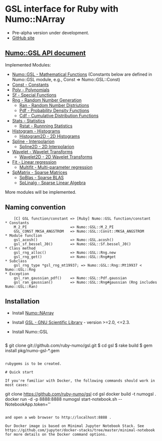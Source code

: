 # GSL interface for Ruby with Numo::NArray

* Pre-alpha version under development.
* [GitHub site](https://github.com/ruby-numo/gsl)

## [Numo::GSL API document](http://ruby-numo.github.io/gsl/doc/)

Implemented Modules:

* [Numo::GSL - Mathematical Functions](http://ruby-numo.github.io/gsl/doc/Numo/GSL.html)
(Constants below are defined in Numo::GSL module, e.g., Const => Numo::GSL::Const)
* [Const - Constants](http://ruby-numo.github.io/gsl/doc/Numo/GSL/Const.html)
* [Poly - Polynomials](http://ruby-numo.github.io/gsl/doc/Numo/GSL/Poly.html)
* [Sf - Special Functions](http://ruby-numo.github.io/gsl/doc/Numo/GSL/Sf.html)
* [Rng - Random Number Generation](http://ruby-numo.github.io/gsl/doc/Numo/GSL/Rng.html)
  * [Ran - Random Number Distriutions](http://ruby-numo.github.io/gsl/doc/Numo/GSL/Ran.html)
  * [Pdf - Probability Density Functions](http://ruby-numo.github.io/gsl/doc/Numo/GSL/Pdf.html)
  * [Cdf - Cumulative Distribution Functions](http://ruby-numo.github.io/gsl/doc/Numo/GSL/Cdf.html)
* [Stats - Statistics](http://ruby-numo.github.io/gsl/doc/Numo/GSL/Stats.html)
  * [Rstat - Runnning Statistics](http://ruby-numo.github.io/gsl/doc/Numo/GSL/Rstat.html)
* [Histogram - Histograms](http://ruby-numo.github.io/gsl/doc/Numo/GSL/Histogram.html)
  * [Histogram2D - 2D Histograms](http://ruby-numo.github.io/gsl/doc/Numo/GSL/Histogram2D.html)
* [Spline - Interpolarion](http://ruby-numo.github.io/gsl/doc/Numo/GSL/Spline.html)
  * [Spline2D - 2D Interpolarion](http://ruby-numo.github.io/gsl/doc/Numo/GSL/Spline2D.html)
* [Wavelet - Wavelet Transforms](http://ruby-numo.github.io/gsl/doc/Numo/GSL/Wavelet.html)
  * [Wavelet2D - 2D Wavelet Transforms](http://ruby-numo.github.io/gsl/doc/Numo/GSL/Wavelet2D.html)
* [Fit - Linear regression](http://ruby-numo.github.io/gsl/doc/Numo/GSL/Fit.html)
  * [Multifit - Multi-parameter regression](http://ruby-numo.github.io/gsl/doc/Numo/GSL/Multifit.html)
* [SpMatrix - Sparse Matrices](http://ruby-numo.github.io/gsl/doc/Numo/GSL/SpMatrix.html)
  * [SpBlas - Sparse BLAS](http://ruby-numo.github.io/gsl/doc/Numo/GSL/SpBlas.html)
  * [SpLinalg - Sparse Linear Algebra](http://ruby-numo.github.io/gsl/doc/Numo/GSL/SpLinalg.html)

More modules will be implemented.

## Naming convention

```
    [C] GSL function/constant => [Ruby] Numo::GSL function/constant
* Constants
    M_2_PI                    => Numo::GSL::M_2_PI
    GSL_CONST_MKSA_ANGSTROM   => Numo::GSL::Const::MKSA_ANGSTROM
* Module function
    gsl_acosh()               => Numo::GSL.acosh()
    gsl_sf_bessel_J0()        => Numo::GSL::Sf.bessel_J0()
* Class method
    gsl_rng_alloc()           => Numo::GSL::Rng.new
    gsl_rng_get()             => Numo::GSL::Rng#get
* Subclass
    gsl_rng_type *gsl_rng_mt19937; => Numo::GSL::Rng::Mt19937 < Numo::GSL::Rng
* Exception
    gsl_ran_gaussian_pdf()    => Numo::GSL::Pdf.gaussian
    gsl_ran_gaussian()        => Numo::GSL::Rng#gaussian (Rng includes Numo::GSL::Ran)
```

## Installation

* Install [Numo::NArray](https://github.com/ruby-numo/narray)
* Install [GSL - GNU Scientific Library](http://www.gnu.org/software/gsl/) - version >=2.0, <=2.3.

* Install Numo::GSL
  ```shell
$ git clone git://github.com/ruby-numo/gsl.git
$ cd gsl
$ rake build
$ gem install pkg/numo-gsl-*.gem
```

rubygems is to be created.

# Quick start

If you're familiar with Docker, the following commands should work in most cases:

```
git clone https://github.com/ruby-numo/gsl
cd gsl
docker build -t numogsl .
docker run -d -p 8888:8888 numogsl start-notebook.sh --NotebookApp.token=''
```

and open a web browser to http://localhost:8888 .

Our Docker image is based on Minimal Jupyter Notebook Stack. See https://github.com/jupyter/docker-stacks/tree/master/minimal-notebook for more details on the Docker command options.
